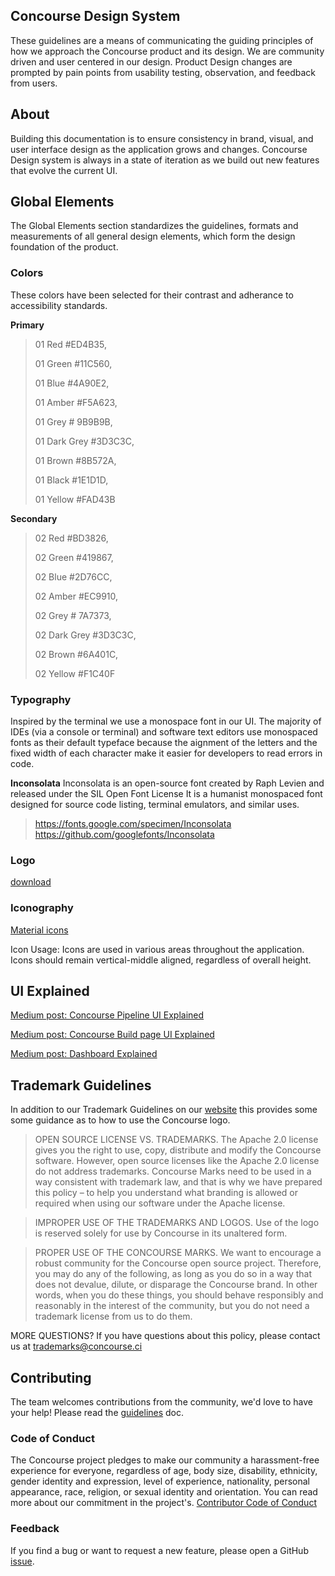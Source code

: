 ## Concourse Design System
These guidelines are a means of communicating the guiding principles of how we approach the Concourse product and its design. We are community driven and user centered in our design. Product Design changes are prompted by pain points from usability testing, observation, and feedback from users.


## About
Building this documentation is to ensure consistency in brand, visual, and user interface design as the application grows and changes.
Concourse Design system is always in a state of iteration as we build out new features that evolve the current UI. 

## Global Elements
The Global Elements section standardizes the guidelines, formats and measurements of all general design elements, which form the design
foundation of the product.

### Colors 

These colors have been selected for their contrast and adherance to accessibility standards. 

**Primary**
> 01 Red #ED4B35,
>
> 01 Green #11C560,
>
> 01 Blue #4A90E2,
>
> 01 Amber #F5A623,
>
> 01 Grey # 9B9B9B,
>
> 01 Dark Grey #3D3C3C,
>
> 01 Brown #8B572A,
>
> 01 Black #1E1D1D,
>
> 01 Yellow #FAD43B

**Secondary**
> 02 Red #BD3826,
>
> 02 Green #419867,
>
> 02 Blue #2D76CC,
>
> 02 Amber #EC9910,
>
> 02 Grey # 7A7373,
>
> 02 Dark Grey #3D3C3C, 
>
> 02 Brown #6A401C,
>
> 02 Yellow #F1C40F


### Typography

Inspired by the terminal we use a monospace font in our UI. The majority of IDEs (via a console or terminal) and software text editors use monospaced fonts as their default typeface because the aignment of the letters and the fixed width of each character make it easier for developers to read errors in code. 

**Inconsolata**
Inconsolata is an open-source font created by Raph Levien and released under the SIL Open Font License
It is a humanist monospaced font designed for source code listing, terminal emulators, and similar uses.

> https://fonts.google.com/specimen/Inconsolata
> https://github.com/googlefonts/Inconsolata

### Logo

[download](https://github.com/concourse/design-system/tree/master/concourse_logo)

### Iconography

[Material icons](https://material.io/icons)

Icon Usage:
Icons are used in various areas throughout the application. Icons should remain vertical-middle
aligned, regardless of overall height.


## UI Explained 

[Medium post: Concourse Pipeline UI Explained](https://medium.com/concourse-ci/concourse-pipeline-ui-explained-87dfeea83553)

[Medium post: Concourse Build page UI Explained](https://medium.com/concourse-ci/concourse-build-page-explained-4f92824c98f1)

[Medium post: Dashboard Explained](https://medium.com/concourse-ci/designing-a-dashboard-for-concourse-fe2e03248751)


## Trademark Guidelines
In addition to our Trademark Guidelines on our [website](https://concourse-ci.org/trademarks.html) this provides some some guidance as to how to use the Concourse logo.

> OPEN SOURCE LICENSE VS. TRADEMARKS. The Apache 2.0 license gives you the right to use, copy, distribute and modify the Concourse software. However, open source licenses like the Apache 2.0 license do not address trademarks. Concourse Marks need to be used in a way consistent with trademark law, and that is why we have prepared this policy – to help you understand what branding is allowed or required when using our software under the Apache license.

> IMPROPER USE OF THE TRADEMARKS AND LOGOS. Use of the logo is reserved solely for use by Concourse in its unaltered form.

> PROPER USE OF THE CONCOURSE MARKS. We want to encourage a robust community for the Concourse open source project. Therefore, you may do any of the following, as long as you do so in a way that does not devalue, dilute, or disparage the Concourse brand. In other words, when you do these things, you should behave responsibly and reasonably in the interest of the community, but you do not need a trademark license from us to do them.

MORE QUESTIONS? If you have questions about this policy, please contact us at trademarks@concourse.ci

## Contributing
The team welcomes contributions from the community, we'd love to have your help! Please read the [guidelines](https://github.com/concourse/concourse/blob/master/CONTRIBUTING.md) doc.

### Code of Conduct
The Concourse project pledges to make our community a harassment-free experience for everyone, regardless of age, body size, disability, ethnicity, gender identity and expression, level of experience, nationality, personal appearance, race, religion, or sexual identity and orientation. You can read more about our commitment in the project's.
[Contributor Code of Conduct](https://github.com/concourse/concourse/blob/master/CODE_OF_CONDUCT.md)

### Feedback
If you find a bug or want to request a new feature, please open a GitHub [issue](https://github.com/concourse/design-system/issues).


